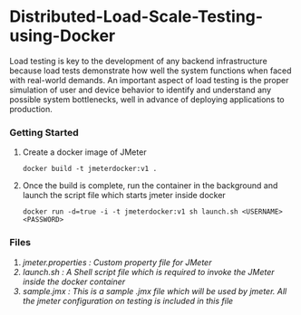 # Distributed-Load-Scale-Testing-using-Docker

Load testing is key to the development of any backend infrastructure because load tests demonstrate how well the system functions when faced with real-world demands. An important aspect of load testing is the proper simulation of user and device behavior to identify and understand any possible system bottlenecks, well in advance of deploying applications to production.


### Getting Started

1. Create a docker image of JMeter

	```	docker build -t jmeterdocker:v1 .	```

2. Once the  build is complete, run the container in the background and launch the script file which starts jmeter inside docker

	```	docker run -d=true -i -t jmeterdocker:v1 sh launch.sh <USERNAME> <PASSWORD>	``` 


### Files
<ol>
	<li>
		<i> jmeter.properties <i> :
		Custom property file for JMeter
	</li>
	<li>
		<i>	 launch.sh <i> :
	A Shell script file which is required to invoke the JMeter inside the docker container
	</li>
	<li>
		<i>	 sample.jmx <i> :
	This is a sample .jmx file which will be used by jmeter. All the jmeter configuration on testing is included in this file
	</li>
</ol>
